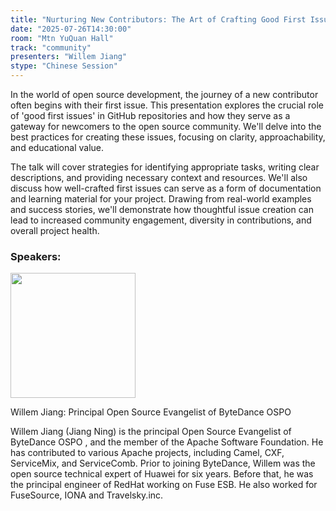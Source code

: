 ```yaml
---
title: "Nurturing New Contributors: The Art of Crafting Good First Issues"
date: "2025-07-26T14:30:00"
room: "Mtn YuQuan Hall"
track: "community"
presenters: "Willem Jiang"
stype: "Chinese Session"
---
```


In the world of open source development, the journey of a new contributor often begins with their first issue. This presentation explores the crucial role of 'good first issues' in GitHub repositories and how they serve as a gateway for newcomers to the open source community. We'll delve into the best practices for creating these issues, focusing on clarity, approachability, and educational value.

The talk will cover strategies for identifying appropriate tasks, writing clear descriptions, and providing necessary context and resources. We'll also discuss how well-crafted first issues can serve as a form of documentation and learning material for your project. Drawing from real-world examples and success stories, we'll demonstrate how thoughtful issue creation can lead to increased community engagement, diversity in contributions, and overall project health.



### Speakers:


<img src="https://sessionize.com/image/7248-400o400o1-BjZnK4uk17L2eC9ZJkMqHU.png" width="200" /><br/>

Willem Jiang: Principal Open Source Evangelist of ByteDance OSPO 

Willem Jiang (Jiang Ning) is the principal Open Source Evangelist of ByteDance OSPO , and the member of the Apache Software Foundation. He has contributed to various Apache projects, including Camel, CXF, ServiceMix, and ServiceComb. Prior to joining ByteDance, Willem was the open source technical expert of Huawei for six years. Before that, he was  the principal engineer of RedHat working on Fuse ESB. He also worked for FuseSource, IONA and Travelsky.inc.